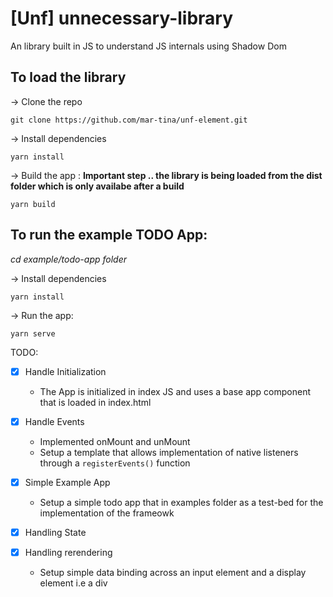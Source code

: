 # [Unf] unnecessary-library
An library built in JS to understand JS internals using Shadow Dom

## To load the library 
-> Clone the repo

   ``` git clone https://github.com/mar-tina/unf-element.git ```

-> Install dependencies 

  ``` yarn install ```

-> Build the app : **Important step .. the library is being loaded from the dist folder which is only availabe after a build**
 
 ``` yarn build ```
  
 ## To run the example TODO App:
*cd example/todo-app folder*

-> Install dependencies 

  ``` yarn install ```

-> Run the app:

   ``` yarn serve ```

TODO:

- [x] Handle Initialization
   - The App is initialized in index JS and uses a base app component that is loaded in index.html 
  
- [x] Handle Events
  - Implemented onMount and unMount 
  - Setup a template that allows implementation of native listeners through a ``` registerEvents() ``` function
  
- [x] Simple Example App 
  - Setup a simple todo app that in examples folder as a test-bed for the implementation of the frameowk
  
- [x] Handling State
 
- [x] Handling rerendering
    - Setup simple data binding across an input element and a display element i.e a div
